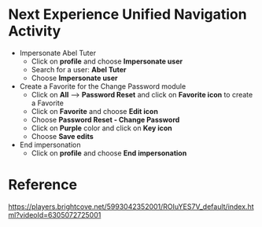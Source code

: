 # Next Experience Unified Navigation  Activity

- Impersonate Abel Tuter
  - Click on **profile** and choose **Impersonate user**
  - Search for a user: **Abel Tuter**
  - Choose **Impersonate user**
- Create a Favorite for the Change Password module
  - Click on **All** --> **Password Reset** and click on **Favorite icon** to create a Favorite
  - Click on **Favorite** and choose **Edit icon**
  - Choose **Password Reset - Change Password**
  - Click on **Purple** color and click on **Key icon**
  - Choose **Save edits**
- End impersonation
  - Click on **profile** and choose **End impersonation**

# Reference

https://players.brightcove.net/5993042352001/ROIuYES7V_default/index.html?videoId=6305072725001
